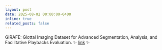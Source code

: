 ```yaml
---
layout: post
date: 2025-08-02 00:00:00-0400
inline: true
related_posts: false
---
```


GIRAFE: Glottal Imaging Dataset for Advanced Segmentation, Analysis, and Facilitative Playbacks Evaluation. 
:sparkles: [link](https://doi.org/10.1016/j.radphyschem.2024.112448) :sparkles:
